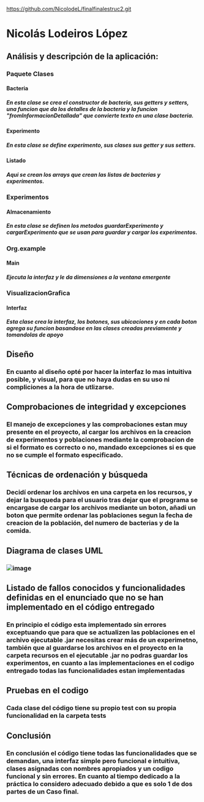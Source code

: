 https://github.com/NicolodeL/finalfinalestruc2.git
# Nicolás Lodeiros López
## Análisis y descripción de la aplicación:
### Paquete Clases 
#### Bacteria
##### En esta clase se crea el constructor de bacteria, sus getters y setters, una funcion que da los detalles de la bacteria y  la funcion "fromInformacionDetallada" que convierte texto en una clase bacteria.
#### Experimento
##### En esta clase se define experimento, sus clases sus getter y sus setters.
#### Listado
##### Aqui se crean los arrays que crean las listas de bacterias y experimentos.
### Experimentos
#### Almacenamiento
##### En esta clase se definen los metodos guardarExperimento y cargarExperimento que se usan para guardar y cargar los experimentos.
### Org.example
#### Main
##### Ejecuta la interfaz y le da dimensiones a la ventana emergente
### VisualizacionGrafica
#### Interfaz
##### Esta clase crea la interfaz, los botones, sus ubicaciones y en cada boton agrega su funcion basandose en las clases creadas previamente y tomandolas de apoyo
## Diseño
### En cuanto al diseño opté por hacer la interfaz lo mas intuitiva posible, y visual, para que no haya dudas en su uso ni compliciones a la hora de utlizarse.
## Comprobaciones de integridad y excepciones
### El manejo de excepciones y las comprobaciones estan muy presente en el proyecto, al cargar los archivos  en la creacion de experimentos y poblaciones mediante la comprobacion de si el formato es correcto o no, mandado excepciones si es que no se cumple el formato especificado.
## Técnicas de ordenación y búsqueda
### Decidí ordenar los archivos en una carpeta en los recursos, y dejar la busqueda para el usuario tras dejar que el programa se encargase de cargar los archivos mediante un boton, añadi un boton que permite ordenar las poblaciones segun la fecha de creacion de la población, del numero de bacterias y de la comida.
## Diagrama de clases UML
### ![image](https://github.com/NicolodeL/finalfinalestruc2/assets/146822499/ac7fa719-3371-4d40-8201-a546d63eea9d)
## Listado de fallos conocidos y funcionalidades definidas en el enunciado que no se han implementado en el código entregado
### En principio el código esta implementado sin errores exceptuando que para que se actualizen las poblaciones en el archivo ejecutable .jar necesitas crear más de un experimetno, también que al guardarse los archivos en el proyecto en la carpeta recursos en el ejecutable .jar no podras guardar los experimentos, en cuanto a las implementaciones en el codigo entregado todas las funcionalidades estan implementadas
## Pruebas en el codigo
### Cada clase del código tiene su propio test con su propia funcionalidad en la carpeta tests
## Conclusión
### En conclusión el código tiene todas las funcionalidades que se demandan, una interfaz simple pero funcional e intuitiva, clases asignadas con nombres apropiados y un codigo funcional y sin errores. En cuanto al tiempo dedicado a la práctica lo considero adecuado debido a que es solo 1 de dos partes de un Caso final. 
